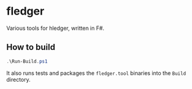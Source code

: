 # fledger

Various tools for hledger, written in F#.

## How to build

```powershell
.\Run-Build.ps1
```

It also runs tests and packages the `fledger.tool` binaries into the `Build` directory.
